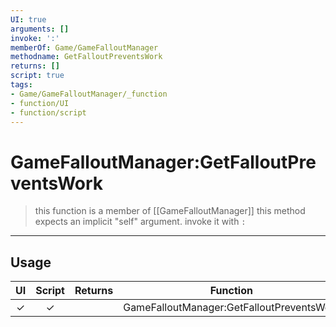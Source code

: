 ```yaml
---
UI: true
arguments: []
invoke: ':'
memberOf: Game/GameFalloutManager
methodname: GetFalloutPreventsWork
returns: []
script: true
tags:
- Game/GameFalloutManager/_function
- function/UI
- function/script
---
```

# GameFalloutManager:GetFalloutPreventsWork
> this function is a member of [[GameFalloutManager]]
> this method expects an implicit "self" argument. invoke it with `:`
-----
## Usage
|  UI | Script | Returns | Function | Arguments |
|:---:|:------:|-------:|:--------:|:---------|
|✓|✓||GameFalloutManager:GetFalloutPreventsWork||
